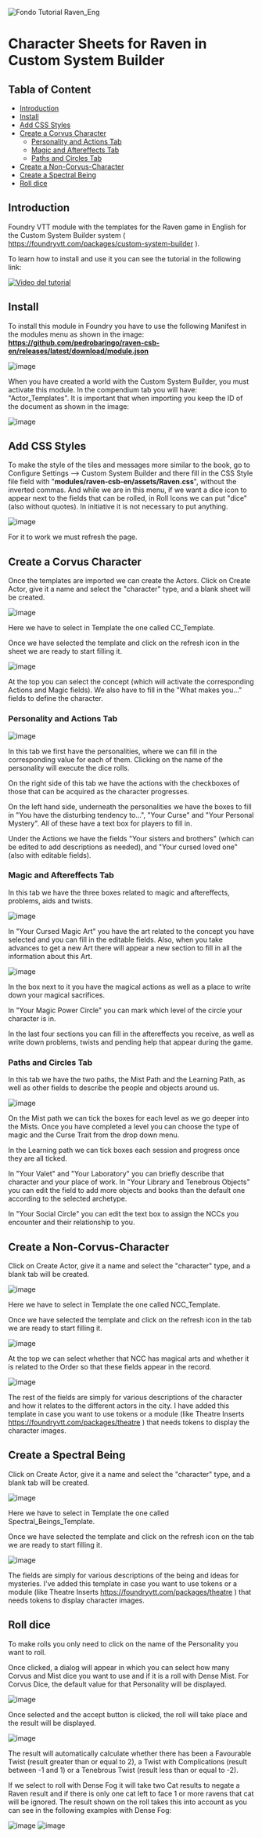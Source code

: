 ![Fondo Tutorial Raven_Eng](https://github.com/pedrobaringo/raven-csb-en/assets/148097688/d6d5db02-93b8-426f-a72d-8086a41e6cb7)

# Character Sheets for Raven in Custom System Builder

## Tabla of Content
- [Introduction](#introduction)
- [Install](#install)
- [Add CSS Styles](#add-css-styles)
- [Create a Corvus Character](#create-a-covus-character)
  - [Personality and Actions Tab](#personality-and-actions-tab)
  - [Magic and Aftereffects Tab](#magic-and-aftereffects-tab)
  - [Paths and Circles Tab](#paths-and-circles-tab)
- [Create a Non-Corvus-Character](#create-a-non-corvus-character)
- [Create a Spectral Being](#create-a-spectral-being)
- [Roll dice](#roll-dice)

## Introduction
Foundry VTT module with the templates for the Raven game in English for the Custom System Builder system ( https://foundryvtt.com/packages/custom-system-builder ).

To learn how to install and use it you can see the tutorial in the following link:

[![Video del tutorial](http://img.youtube.com/vi/pHkb0Hm9dYE/0.jpg)](http://www.youtube.com/watch?v=pHkb0Hm9dYE "Foundry Tutorial-Raven")

## Install
To install this module in Foundry you have to use the following Manifest in the modules menu as shown in the image: **https://github.com/pedrobaringo/raven-csb-en/releases/latest/download/module.json**

![image](https://github.com/pedrobaringo/raven-csb-en/assets/148097688/33d9e1ff-8e2a-4003-85d4-4a334ec5d82a)

When you have created a world with the Custom System Builder, you must activate this module. In the compendium tab you will have: "Actor_Templates".
It is important that when importing you keep the ID of the document as shown in the image:

![image](https://github.com/pedrobaringo/raven-csb-en/assets/148097688/37e24478-1a59-4c50-8948-ccfa8c04ff36)

## Add CSS Styles
To make the style of the tiles and messages more similar to the book, go to Configure Settings --> Custom System Builder and there fill in the CSS Style file field with "**modules/raven-csb-en/assets/Raven.css**", without the inverted commas. And while we are in this menu, if we want a dice icon to appear next to the fields that can be rolled, in Roll Icons we can put "dice" (also without quotes). In initiative it is not necessary to put anything.

![image](https://github.com/pedrobaringo/raven-csb-en/assets/148097688/f03031d3-c3ce-4c17-9f03-ebf4535ccac7)

For it to work we must refresh the page.

## Create a Corvus Character
Once the templates are imported we can create the Actors.
Click on Create Actor, give it a name and select the "character" type, and a blank sheet will be created.

![image](https://github.com/pedrobaringo/raven-csb-en/assets/148097688/d45a3e5a-d932-4941-b416-dbd99bd08724)

Here we have to select in Template the one called CC_Template.

Once we have selected the template and click on the refresh icon in the sheet we are ready to start filling it.

![image](https://github.com/pedrobaringo/raven-csb-en/assets/148097688/b5713437-e7be-4510-9038-fa81cf74b738)

At the top you can select the concept (which will activate the corresponding Actions and Magic fields). We also have to fill in the "What makes you..." fields to define the character.

### Personality and Actions Tab

![image](https://github.com/pedrobaringo/raven-csb-en/assets/148097688/2e6226cd-f8bb-4ddc-ac4f-b0b33fb12a9c)

In this tab we first have the personalities, where we can fill in the corresponding value for each of them. Clicking on the name of the personality will execute the dice rolls.

On the right side of this tab we have the actions with the checkboxes of those that can be acquired as the character progresses.

On the left hand side, underneath the personalities we have the boxes to fill in "You have the disturbing tendency to...", "Your Curse" and "Your Personal Mystery". All of these have a text box for players to fill in.

Under the Actions we have the fields "Your sisters and brothers" (which can be edited to add descriptions as needed), and "Your cursed loved one" (also with editable fields).

### Magic and Aftereffects Tab
In this tab we have the three boxes related to magic and aftereffects, problems, aids and twists.

![image](https://github.com/pedrobaringo/raven-csb-en/assets/148097688/05637089-9ac2-43ef-b093-2f916f11f9a0)

In "Your Cursed Magic Art" you have the art related to the concept you have selected and you can fill in the editable fields. Also, when you take advances to get a new Art there will appear a new section to fill in all the information about this Art.

![image](https://github.com/pedrobaringo/raven-csb-en/assets/148097688/691db543-4145-4d3b-849e-10f8598f5683)

In the box next to it you have the magical actions as well as a place to write down your magical sacrifices.

In "Your Magic Power Circle" you can mark which level of the circle your character is in.

In the last four sections you can fill in the aftereffects you receive, as well as write down problems, twists and pending help that appear during the game.

### Paths and Circles Tab
In this tab we have the two paths, the Mist Path and the Learning Path, as well as other fields to describe the people and objects around us.

![image](https://github.com/pedrobaringo/raven-csb-en/assets/148097688/874af828-c4d0-41bb-9cec-70f6d4fc6afd)

On the Mist path we can tick the boxes for each level as we go deeper into the Mists. Once you have completed a level you can choose the type of magic and the Curse Trait from the drop down menu.

In the Learning path we can tick boxes each session and progress once they are all ticked.

In "Your Valet" and "Your Laboratory" you can briefly describe that character and your place of work. In "Your Library and Tenebrous Objects" you can edit the field to add more objects and books than the default one according to the selected archetype.

In "Your Social Circle" you can edit the text box to assign the NCCs you encounter and their relationship to you.

## Create a Non-Corvus-Character
Click on Create Actor, give it a name and select the "character" type, and a blank tab will be created.

![image](https://github.com/pedrobaringo/raven-csb-en/assets/148097688/30ea6336-4b01-4521-a878-fb5ba9a172a8)

Here we have to select in Template the one called NCC_Template.

Once we have selected the template and click on the refresh icon in the tab we are ready to start filling it.

![image](https://github.com/pedrobaringo/raven-csb-en/assets/148097688/3c538727-aaa9-44ce-91e6-b1d78530e198)

At the top we can select whether that NCC has magical arts and whether it is related to the Order so that these fields appear in the record.

![image](https://github.com/pedrobaringo/raven-csb-en/assets/148097688/fb44a280-607d-4df8-a1c1-487dc3a8a67d)

The rest of the fields are simply for various descriptions of the character and how it relates to the different actors in the city. I have added this template in case you want to use tokens or a module (like Theatre Inserts https://foundryvtt.com/packages/theatre ) that needs tokens to display the character images.

## Create a Spectral Being
Click on Create Actor, give it a name and select the "character" type, and a blank tab will be created.

![image](https://github.com/pedrobaringo/raven-csb-en/assets/148097688/e5fb690c-817f-41cc-8768-854003581aa6)

Here we have to select in Template the one called Spectral_Beings_Template.

Once we have selected the template and click on the refresh icon on the tab we are ready to start filling it.

![image](https://github.com/pedrobaringo/raven-csb-en/assets/148097688/2b5e7b1a-969e-4916-b628-1146706e90ea)

The fields are simply for various descriptions of the being and ideas for mysteries. I've added this template in case you want to use tokens or a module (like Theatre Inserts https://foundryvtt.com/packages/theatre ) that needs tokens to display character images.

## Roll dice
To make rolls you only need to click on the name of the Personality you want to roll.

Once clicked, a dialog will appear in which you can select how many Corvus and Mist dice you want to use and if it is a roll with Dense Mist. For Corvus Dice, the default value for that Personality will be displayed.

![image](https://github.com/pedrobaringo/raven-csb-en/assets/148097688/3cf45f6c-0cfe-444b-8034-56efef1093be)

Once selected and the accept button is clicked, the roll will take place and the result will be displayed.

![image](https://github.com/pedrobaringo/raven-csb-en/assets/148097688/191d2d23-7f95-4b4f-9983-3de69d3adf19)

The result will automatically calculate whether there has been a Favourable Twist (result greater than or equal to 2), a Twist with Complications (result between -1 and 1) or a Tenebrous Twist (result less than or equal to -2).

If we select to roll with Dense Fog it will take two Cat results to negate a Raven result and if there is only one cat left to face 1 or more ravens that cat will be ignored. The result shown on the roll takes this into account as you can see in the following examples with Dense Fog:

![image](https://github.com/pedrobaringo/raven-csb-en/assets/148097688/d7965f57-3e57-48ab-a365-fb4bbd84cbe8) ![image](https://github.com/pedrobaringo/raven-csb-en/assets/148097688/7c38ec3a-4f0d-402e-8e77-d676242bb344)
